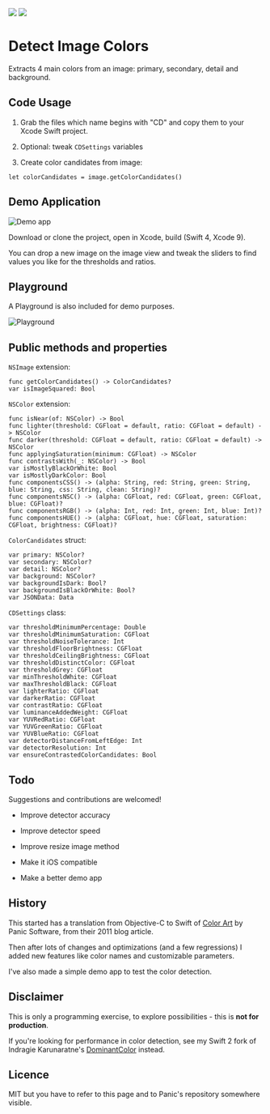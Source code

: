 ![](https://img.shields.io/badge/Swift-4-green.svg?style=flat) ![](https://img.shields.io/badge/Xcode-9-green.svg?style=flat)

# Detect Image Colors

Extracts 4 main colors from an image: primary, secondary, detail and background.

## Code Usage

1. Grab the files which name begins with "CD" and copy them to your Xcode Swift project.

2. Optional: tweak `CDSettings` variables

3. Create color candidates from image:

```   
let colorCandidates = image.getColorCandidates()
```  

## Demo Application

![Demo app](https://monosnap.com/file/B9JEWrL0G6xxvmBLWAFmniGAdJG0s4.png)

Download or clone the project, open in Xcode, build (Swift 4, Xcode 9).

You can drop a new image on the image view and tweak the sliders to find values you like for the thresholds and ratios.

## Playground

A Playground is also included for demo purposes.

![Playground](https://monosnap.com/file/LU2oR9KpLQ7cUEYsdxOiw0jhDy8Qif.png)

## Public methods and properties

`NSImage` extension:

    func getColorCandidates() -> ColorCandidates?
    var isImageSquared: Bool

`NSColor` extension:

    func isNear(of: NSColor) -> Bool
    func lighter(threshold: CGFloat = default, ratio: CGFloat = default) -> NSColor
    func darker(threshold: CGFloat = default, ratio: CGFloat = default) -> NSColor
    func applyingSaturation(minimum: CGFloat) -> NSColor
    func contrastsWith(_: NSColor) -> Bool
    var isMostlyBlackOrWhite: Bool
    var isMostlyDarkColor: Bool
    func componentsCSS() -> (alpha: String, red: String, green: String, blue: String, css: String, clean: String)?
    func componentsNSC() -> (alpha: CGFloat, red: CGFloat, green: CGFloat, blue: CGFloat)?
    func componentsRGB() -> (alpha: Int, red: Int, green: Int, blue: Int)?
    func componentsHUE() -> (alpha: CGFloat, hue: CGFloat, saturation: CGFloat, brightness: CGFloat)?

`ColorCandidates` struct:

    var primary: NSColor?
    var secondary: NSColor?
    var detail: NSColor?
    var background: NSColor?
    var backgroundIsDark: Bool?
    var backgroundIsBlackOrWhite: Bool?
    var JSONData: Data

`CDSettings` class:

    var thresholdMinimumPercentage: Double
    var thresholdMinimumSaturation: CGFloat
    var thresholdNoiseTolerance: Int
    var thresholdFloorBrightness: CGFloat
    var thresholdCeilingBrightness: CGFloat
    var thresholdDistinctColor: CGFloat
    var thresholdGrey: CGFloat
    var minThresholdWhite: CGFloat
    var maxThresholdBlack: CGFloat
    var lighterRatio: CGFloat
    var darkerRatio: CGFloat
    var contrastRatio: CGFloat
    var luminanceAddedWeight: CGFloat
    var YUVRedRatio: CGFloat
    var YUVGreenRatio: CGFloat
    var YUVBlueRatio: CGFloat
    var detectorDistanceFromLeftEdge: Int
    var detectorResolution: Int
    var ensureContrastedColorCandidates: Bool

## Todo

Suggestions and contributions are welcomed! 

- Improve detector accuracy

- Improve detector speed

- Improve resize image method

- Make it iOS compatible

- Make a better demo app

## History

This started has a translation from Objective-C to Swift of [Color Art](https://github.com/panicinc/ColorArt) by Panic Software, from their 2011 blog article.

Then after lots of changes and optimizations (and a few regressions) I added new features like color names and customizable parameters.

I've also made a simple demo app to test the color detection.

## Disclaimer

This is only a programming exercise, to explore possibilities - this is **not for production**.

If you're looking for performance in color detection, see my Swift 2 fork of Indragie Karunaratne's [DominantColor](https://github.com/ericdke/DominantColor) instead.

## Licence

MIT but you have to refer to this page and to Panic's repository somewhere visible.